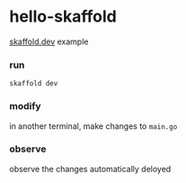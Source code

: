 # hello-skaffold

[skaffold.dev](https://skaffold.dev) example

### run

`
skaffold dev
`

### modify

in another terminal, make changes to `main.go`

### observe

observe the changes automatically deloyed


